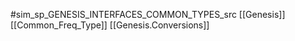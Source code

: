 #sim_sp_GENESIS_INTERFACES_COMMON_TYPES_src
[[Genesis]]
[[Common_Freq_Type]]
[[Genesis.Conversions]]
